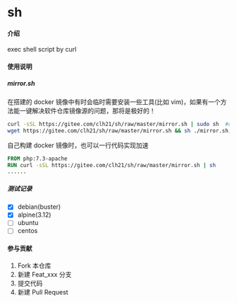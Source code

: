 # sh

#### 介绍
exec shell script by curl

#### 使用说明

##### mirror.sh
在搭建的 docker 镜像中有时会临时需要安装一些工具(比如 vim)，如果有一个方法能一键解决软件仓库镜像源的问题，那将是极好的！
```sh
curl -sSL https://gitee.com/clh21/sh/raw/master/mirror.sh | sudo sh  #debian...
wget https://gitee.com/clh21/sh/raw/master/mirror.sh && sh ./mirror.sh; rm -f mirror.sh #alpine...
```
自己构建 docker 镜像时，也可以一行代码实现加速
```Dockerfile
FROM php:7.3-apache
RUN curl -sSL https://gitee.com/clh21/sh/raw/master/mirror.sh | sh
......
```

##### 测试记录
- [x] debian(buster)
- [x] alpine(3.12)
- [ ] ubuntu
- [ ] centos

#### 参与贡献

1.  Fork 本仓库
2.  新建 Feat_xxx 分支
3.  提交代码
4.  新建 Pull Request